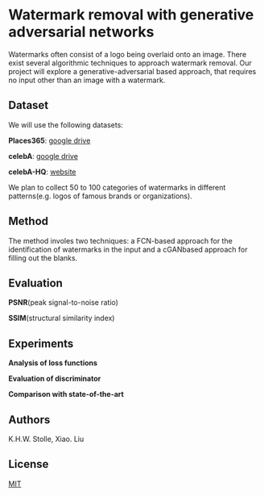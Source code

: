 # Watermark removal with generative adversarial networks

Watermarks often consist of a logo being overlaid onto an image. There exist several algorithmic techniques to approach watermark removal. Our project will explore a generative-adversarial based approach, that requires no input other than an image with a watermark.



## Dataset

We will use the following datasets:

__Places365__: [google drive](http://places2.csail.mit.edu/download.html)

__celebA__: [google drive](https://drive.google.com/drive/folders/0B7EVK8r0v71pWEZsZE9oNnFzTm8)

__celebA-HQ__: [website]( https://drive.google.com/drive/folders/0B4qLcYyJmiz0TXY1NG02bzZVRGs)

We plan to collect 50 to 100 categories of watermarks in different patterns(e.g. logos of famous brands or organizations).




## Method

The method involes two techniques: a FCN-based approach for the identification of watermarks in the input and a cGANbased approach for filling out the blanks.





## Evaluation

__PSNR__(peak signal-to-noise ratio)

__SSIM__(structural similarity index)



## Experiments
__Analysis of loss functions__

__Evaluation of discriminator__

__Comparison with state-of-the-art__



## Authors
K.H.W. Stolle, Xiao. Liu




## License
[MIT](https://choosealicense.com/licenses/mit/)
